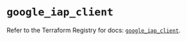 # `google_iap_client`

Refer to the Terraform Registry for docs: [`google_iap_client`](https://registry.terraform.io/providers/hashicorp/google-beta/5.36.0/docs/resources/google_iap_client).
